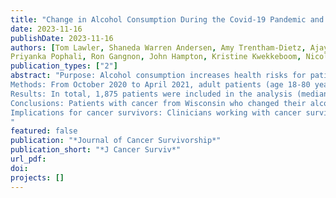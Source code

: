 ```yaml
---
title: "Change in Alcohol Consumption During the Covid-19 Pandemic and Associations with Mental Health and Financial Hardship: Results from a Survey of Wisconsin Patients with Cancer"
date: 2023-11-16
publishDate: 2023-11-16
authors: [Tom Lawler, Shaneda Warren Andersen, Amy Trentham-Dietz, Ajay Sethi, Amy Tevaarwerk, Kristen Malecki, Kirstin Litzelman, 
Priyanka Pophali, Ron Gangnon, John Hampton, Kristine Kwekkeboom, Nicole LoConte]
publication_types: ["2"]
abstract: "Purpose: Alcohol consumption increases health risks for patients with cancer. The Covid-19 pandemic may have affected drinking habits for these individuals. We surveyed patients with cancer to examine whether changes in drinking habits were related to mental health or financial effects of the pandemic.
Methods: From October 2020 to April 2021, adult patients (age 18-80 years at diagnosis) treated for cancer in southcentral Wisconsin were invited to complete a survey. Age-adjusted percentages for history of anxiety or depression, emotional distress, and financial impacts of Covid-19 overall and by change in alcohol consumption (non-drinker, stable, decreased, or increased) were obtained via logistic regression.
Results: In total, 1,875 patients were included in the analysis (median age 64, range 19-87 years), including 9% who increased and 23% who decreased drinking. Compared to stable drinkers (32% of sample), a higher proportion of participants who increased drinking alcohol also reported anxiety or depression (45% vs. 26%), moderate to severe emotional distress (61% vs. 37%) and viewing Covid-19 as a threat to their community (67% vs. 55%). Decreased (vs stable) drinking was associated with higher prevalence of depression or anxiety diagnosis, emotional distress, and negative financial impacts of the pandemic. Compared to non-drinkers (36% of sample), participants who increased drinking were more likely to report emotional distress (61% vs. 48%).
Conclusions: Patients with cancer from Wisconsin who changed their alcohol consumption during the Covid-19 pandemic were more likely to report poor mental health including anxiety, depression, and emotional distress than persons whose alcohol consumption was stable. 
Implications for cancer survivors: Clinicians working with cancer survivors should be aware of the link between poor mental health and increased alcohol consumption and be prepared to offer guidance or referrals to counseling, as needed.
"
featured: false
publication: "*Journal of Cancer Survivorship*"
publication_short: "*J Cancer Surviv*"
url_pdf: 
doi: 
projects: []
---
```


